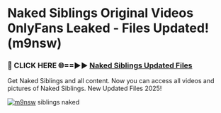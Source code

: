 # Naked Siblings Original Videos 0nlyFans Leaked - Files Updated! (m9nsw)

<h3>🔴 CLICK HERE 🌐==►► <a href="https://tinyurl.com/yckcrads" rel="nofollow">Naked Siblings Updated Files</a></h3>

Get Naked Siblings and all content. Now you can access all videos and pictures of Naked Siblings. New Updated Files 2025!

[![m9nsw](https://i.imgur.com/hpKpOFt.gif)](https://tinyurl.com/yckcrads)
siblings naked